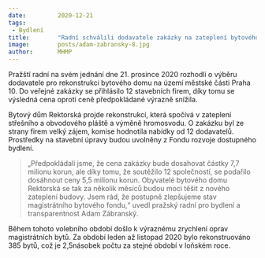 ```yaml
---
date:         2020-12-21
tags:         
 - Bydlení
title:        "Radní schválili dodavatele zakázky na zateplení bytového domu. Cena bude o 30 procent nižší, než se předpokládalo"
image: 	      posts/adam-zabransky-8.jpg
author:       MHMP
---
```

 
Pražští radní na svém jednání dne 21. prosince 2020 rozhodli o výběru dodavatele pro rekonstrukci bytového domu na území městské části Praha 10. Do veřejné zakázky se přihlásilo 12 stavebních firem, díky tomu se výsledná cena oproti ceně předpokládané výrazně snížila.

Bytový dům Rektorská projde rekonstrukcí, která spočívá v zateplení střešního a obvodového pláště a výměně hromosvodu. O zakázku byl ze strany firem velký zájem, komise hodnotila nabídky od 12 dodavatelů. Prostředky na stavební úpravy budou uvolněny z Fondu rozvoje dostupného bydlení.

> „Předpokládali jsme, že cena zakázky bude dosahovat částky 7,7 milionu korun, ale díky tomu, že soutěžilo 12 společností, se podařilo dosáhnout ceny 5,5 milionu korun. Obyvatelé bytového domu Rektorská se tak za několik měsíců budou moci těšit z nového zateplení budovy. Jsem rád, že postupně zlepšujeme stav magistrátního bytového fondu,“ uvedl pražský radní pro bydlení a transparentnost Adam Zábranský.

Během tohoto volebního období došlo k výraznému zrychlení oprav magistrátních bytů. Za období leden až listopad 2020 bylo rekonstruováno 385 bytů, což je 2,5násobek počtu za stejné období v loňském roce.
